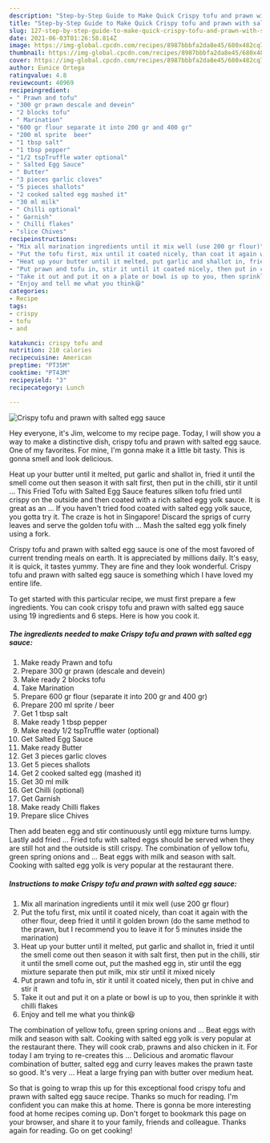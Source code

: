 ```yaml
---
description: "Step-by-Step Guide to Make Quick Crispy tofu and prawn with salted egg sauce"
title: "Step-by-Step Guide to Make Quick Crispy tofu and prawn with salted egg sauce"
slug: 127-step-by-step-guide-to-make-quick-crispy-tofu-and-prawn-with-salted-egg-sauce
date: 2021-06-03T01:26:58.814Z
image: https://img-global.cpcdn.com/recipes/8987bbbfa2da8e45/680x482cq70/crispy-tofu-and-prawn-with-salted-egg-sauce-recipe-main-photo.jpg
thumbnail: https://img-global.cpcdn.com/recipes/8987bbbfa2da8e45/680x482cq70/crispy-tofu-and-prawn-with-salted-egg-sauce-recipe-main-photo.jpg
cover: https://img-global.cpcdn.com/recipes/8987bbbfa2da8e45/680x482cq70/crispy-tofu-and-prawn-with-salted-egg-sauce-recipe-main-photo.jpg
author: Eunice Ortega
ratingvalue: 4.8
reviewcount: 40969
recipeingredient:
- " Prawn and tofu"
- "300 gr prawn descale and devein"
- "2 blocks tofu"
- " Marination"
- "600 gr flour separate it into 200 gr and 400 gr"
- "200 ml sprite  beer"
- "1 tbsp salt"
- "1 tbsp pepper"
- "1/2 tspTruffle water optional"
- " Salted Egg Sauce"
- " Butter"
- "3 pieces garlic cloves"
- "5 pieces shallots"
- "2 cooked salted egg mashed it"
- "30 ml milk"
- " Chilli optional"
- " Garnish"
- " Chilli flakes"
- "slice Chives"
recipeinstructions:
- "Mix all marination ingredients until it mix well (use 200 gr flour)"
- "Put the tofu first, mix until it coated nicely, than coat it again with the other flour, deep fried it until it golden brown (do the same method to the prawn, but I recommend you to leave it for 5 minutes inside the marination)"
- "Heat up your butter until it melted, put garlic and shallot in, fried it until the smell come out then season it with salt first, then put in the chilli, stir it until the smell come out, put the mashed egg in, stir until the egg mixture separate then put milk, mix stir until it mixed nicely"
- "Put prawn and tofu in, stir it until it coated nicely, then put in chive and stir it"
- "Take it out and put it on a plate or bowl is up to you, then sprinkle it with chilli flakes"
- "Enjoy and tell me what you think😆"
categories:
- Recipe
tags:
- crispy
- tofu
- and

katakunci: crispy tofu and 
nutrition: 210 calories
recipecuisine: American
preptime: "PT35M"
cooktime: "PT43M"
recipeyield: "3"
recipecategory: Lunch

---
```



![Crispy tofu and prawn with salted egg sauce](https://img-global.cpcdn.com/recipes/8987bbbfa2da8e45/680x482cq70/crispy-tofu-and-prawn-with-salted-egg-sauce-recipe-main-photo.jpg)

Hey everyone, it's Jim, welcome to my recipe page. Today, I will show you a way to make a distinctive dish, crispy tofu and prawn with salted egg sauce. One of my favorites. For mine, I'm gonna make it a little bit tasty. This is gonna smell and look delicious.

Heat up your butter until it melted, put garlic and shallot in, fried it until the smell come out then season it with salt first, then put in the chilli, stir it until … This Fried Tofu with Salted Egg Sauce features silken tofu fried until crispy on the outside and then coated with a rich salted egg yolk sauce. It is great as an … If you haven&#39;t tried food coated with salted egg yolk sauce, you gotta try it. The craze is hot in Singapore! Discard the sprigs of curry leaves and serve the golden tofu with … Mash the salted egg yolk finely using a fork.

Crispy tofu and prawn with salted egg sauce is one of the most favored of current trending meals on earth. It is appreciated by millions daily. It's easy, it is quick, it tastes yummy. They are fine and they look wonderful. Crispy tofu and prawn with salted egg sauce is something which I have loved my entire life.


To get started with this particular recipe, we must first prepare a few ingredients. You can cook crispy tofu and prawn with salted egg sauce using 19 ingredients and 6 steps. Here is how you cook it.

<!--inarticleads1-->

##### The ingredients needed to make Crispy tofu and prawn with salted egg sauce:

1. Make ready  Prawn and tofu
1. Prepare 300 gr prawn (descale and devein)
1. Make ready 2 blocks tofu
1. Take  Marination
1. Prepare 600 gr flour (separate it into 200 gr and 400 gr)
1. Prepare 200 ml sprite / beer
1. Get 1 tbsp salt
1. Make ready 1 tbsp pepper
1. Make ready 1/2 tspTruffle water (optional)
1. Get  Salted Egg Sauce
1. Make ready  Butter
1. Get 3 pieces garlic cloves
1. Get 5 pieces shallots
1. Get 2 cooked salted egg (mashed it)
1. Get 30 ml milk
1. Get  Chilli (optional)
1. Get  Garnish
1. Make ready  Chilli flakes
1. Prepare slice Chives


Then add beaten egg and stir continuously until egg mixture turns lumpy. Lastly add fried … Fried tofu with salted eggs should be served when they are still hot and the outside is still crispy. The combination of yellow tofu, green spring onions and … Beat eggs with milk and season with salt. Cooking with salted egg yolk is very popular at the restaurant there. 

<!--inarticleads2-->

##### Instructions to make Crispy tofu and prawn with salted egg sauce:

1. Mix all marination ingredients until it mix well (use 200 gr flour)
1. Put the tofu first, mix until it coated nicely, than coat it again with the other flour, deep fried it until it golden brown (do the same method to the prawn, but I recommend you to leave it for 5 minutes inside the marination)
1. Heat up your butter until it melted, put garlic and shallot in, fried it until the smell come out then season it with salt first, then put in the chilli, stir it until the smell come out, put the mashed egg in, stir until the egg mixture separate then put milk, mix stir until it mixed nicely
1. Put prawn and tofu in, stir it until it coated nicely, then put in chive and stir it
1. Take it out and put it on a plate or bowl is up to you, then sprinkle it with chilli flakes
1. Enjoy and tell me what you think😆


The combination of yellow tofu, green spring onions and … Beat eggs with milk and season with salt. Cooking with salted egg yolk is very popular at the restaurant there. They will cook crab, prawns and also chicken in it. For today I am trying to re-creates this … Delicious and aromatic flavour combination of butter, salted egg and curry leaves makes the prawn taste so good. It&#39;s very … Heat a large frying pan with butter over medium heat. 

So that is going to wrap this up for this exceptional food crispy tofu and prawn with salted egg sauce recipe. Thanks so much for reading. I'm confident you can make this at home. There is gonna be more interesting food at home recipes coming up. Don't forget to bookmark this page on your browser, and share it to your family, friends and colleague. Thanks again for reading. Go on get cooking!
